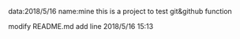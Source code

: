

data:2018/5/16
name:mine
this is a project to test git&github function

modify README.md add line 2018/5/16 15:13
